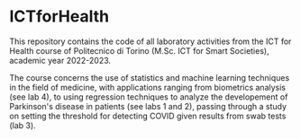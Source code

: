 # ICTforHealth

This repository contains the code of all laboratory activities from the ICT for Health course of Politecnico di Torino (M.Sc. ICT for Smart Societies), academic year 2022-2023.

The course concerns the use of statistics and machine learning techniques in the field of medicine, with applications ranging from biometrics analysis (see lab 4), to using regression techniques to analyze the developement of Parkinson's disease in patients (see labs 1 and 2), passing through a study on setting the threshold for detecting COVID given results from swab tests (lab 3).


